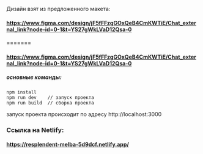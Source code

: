 Дизайн взят из предложенного макета:

#### https://www.figma.com/design/jF5fFFzgGOxQeB4CmKWTiE/Chat_external_link?node-id=0-1&t=YS27gWkLVaD12Qsa-0
=======
#### https://www.figma.com/design/jF5fFFzgGOxQeB4CmKWTiE/Chat_external_link?node-id=0-1&t=YS27gWkLVaD12Qsa-0

##### основные команды:
``` 
npm install
npm run dev    // запуск проекта
npm run build  // сборка проекта
```
запуск проекта происходит по адресу http://localhost:3000

### Ссылка на Netlify:

#### https://resplendent-melba-5d9dcf.netlify.app/
